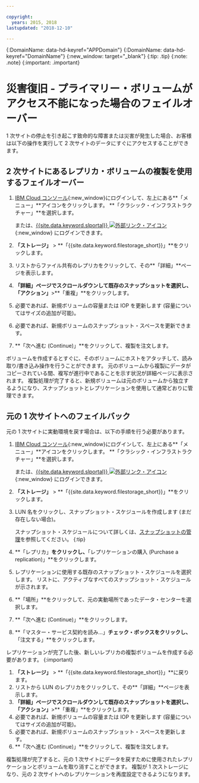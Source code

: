 ```yaml
---

copyright:
  years: 2015, 2018
lastupdated: "2018-12-10"

---
```

{:DomainName: data-hd-keyref="APPDomain"}
{:DomainName: data-hd-keyref="DomainName"}
{:new_window: target="_blank"}
{:tip: .tip}
{:note: .note}
{:important: .important}


# 災害復旧 - プライマリー・ボリュームがアクセス不能になった場合のフェイルオーバー

1 次サイトの停止を引き起こす致命的な障害または災害が発生した場合、お客様は以下の操作を実行して 2 次サイトのデータにすぐにアクセスすることができます。

## 2 次サイトにあるレプリカ・ボリュームの複製を使用するフェイルオーバー

1. [IBM Cloud コンソール](https://console.bluemix.net/catalog/){:new_window}にログインして、左上にある**「メニュー」**アイコンをクリックします。 **「クラシック・インフラストラクチャー」**を選択します。

   または、[{{site.data.keyword.slportal}} ![外部リンク・アイコン](../../icons/launch-glyph.svg "外部リンク・アイコン")](https://control.softlayer.com/){:new_window} にログインできます。
2. **「ストレージ」** > **「{{site.data.keyword.filestorage_short}}」**をクリックします。
3. リストからファイル共有のレプリカをクリックして、その**「詳細」**ページを表示します。
4. **「詳細」**ページでスクロールダウンして既存のスナップショットを選択し、**「アクション」**>**「重複」**をクリックします。
5. 必要であれば、新規ボリュームの容量または IOP を更新します (容量についてはサイズの追加が可能)。
6. 必要であれば、新規ボリュームのスナップショット・スペースを更新できます。
7. **「次へ進む (Continue)」**をクリックして、複製を注文します。

ボリュームを作成するとすぐに、そのボリュームにホストをアタッチして、読み取り/書き込み操作を行うことができます。 元のボリュームから複製にデータがコピーされている間、複写が進行中であることを示す状況が詳細ページに表示されます。 複製処理が完了すると、新規ボリュームは元のボリュームから独立するようになり、スナップショットとレプリケーションを使用して通常どおりに管理できます。

## 元の 1 次サイトへのフェイルバック

元の 1 次サイトに実動環境を戻す場合は、以下の手順を行う必要があります。

1. [IBM Cloud コンソール](https://{DomainName}/catalog/){:new_window}にログインして、左上にある**「メニュー」**アイコンをクリックします。 **「クラシック・インフラストラクチャー」**を選択します。

   または、[{{site.data.keyword.slportal}} ![外部リンク・アイコン](../../icons/launch-glyph.svg "外部リンク・アイコン")](https://control.softlayer.com/){:new_window} にログインできます。
2. **「ストレージ」** > **「{{site.data.keyword.filestorage_short}}」**をクリックします。
3. LUN 名をクリックし、スナップショット・スケジュールを作成します (まだ存在しない場合)。

   スナップショット・スケジュールについて詳しくは、[スナップショットの管理](working-with-snapshots.html#adding-a-snapshot-schedule)を参照してください。
   {:tip}
4. **「レプリカ」**をクリックし、**「レプリケーションの購入 (Purchase a replication)」**をクリックします。
5. レプリケーションに使用する既存のスナップショット・スケジュールを選択します。 リストに、アクティブなすべてのスナップショット・スケジュールが示されます。
6. **「場所」**をクリックして、元の実動場所であったデータ・センターを選択します。
7. **「次へ進む (Continue)」**をクリックします。
8. **「マスター・サービス契約を読み…」**チェック・ボックスをクリックし、**「注文する」**をクリックします。

レプリケーションが完了した後、新しいレプリカの複製ボリュームを作成する必要があります。
{:important}

1. **「ストレージ」** > **「{{site.data.keyword.filestorage_short}}」**に戻ります。
2. リストから LUN のレプリカをクリックして、その**「詳細」**ページを表示します。
3. **「詳細」**ページでスクロールダウンして既存のスナップショットを選択し、**「アクション」**>**「重複」**をクリックします。
4. 必要であれば、新規ボリュームの容量または IOP を更新します (容量についてはサイズの追加が可能)。
5. 必要であれば、新規ボリュームのスナップショット・スペースを更新します。
6. **「次へ進む (Continue)」**をクリックして、複製を注文します。

複製処理が完了すると、元の 1 次サイトにデータを戻すために使用されたレプリケーションとボリュームを取り消すことができます。 複製が 1 次ストレージになり、元の 2 次サイトへのレプリケーションを再度設定できるようになります。
